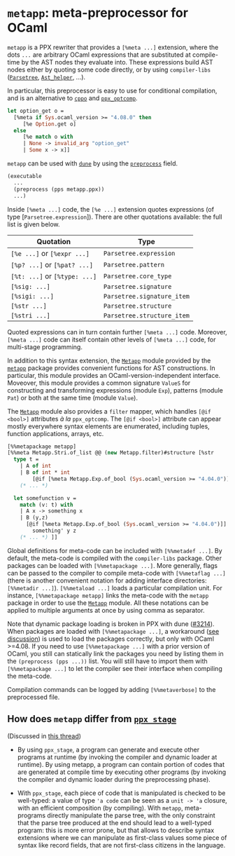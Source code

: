 # `metapp`: meta-preprocessor for OCaml

`metapp` is a PPX rewriter that provides a `[%meta ...]` extension,
where the dots `...` are arbitrary OCaml expressions that are
substituted at compile-time by the AST nodes they evaluate into.
These expressions build AST nodes either by quoting some code directly,
or by using `compiler-libs` ([`Parsetree`], [`Ast_helper`], ...).

[`Parsetree`]: https://caml.inria.fr/pub/docs/manual-ocaml/compilerlibref/Parsetree.html
[`Ast_helper`]: https://caml.inria.fr/pub/docs/manual-ocaml/compilerlibref/Ast_helper.html

In particular, this preprocessor is easy to use for conditional
compilation, and is an alternative to [`cppo`] and [`ppx_optcomp`].

[`cppo`]: https://github.com/ocaml-community/cppo
[`ppx_optcomp`]: https://github.com/janestreet/ppx_optcomp

```ocaml
let option_get o =
  [%meta if Sys.ocaml_version >= "4.08.0" then
     [%e Option.get o]
  else
     [%e match o with
     | None -> invalid_arg "option_get"
     | Some x -> x]]
```

`metapp` can be used with [`dune`] by using the [`preprocess`] field.

[`dune`]: https://github.com/ocaml/dune
[`preprocess`]: https://dune.readthedocs.io/en/latest/concepts.html#preprocessing-with-ppx-rewriters

```lisp
(executable
  ...
  (preprocess (pps metapp.ppx))
  ...)
```

Inside `[%meta ...]` code, the `[%e ...]` extension quotes expressions
(of type [`Parsetree.expression`]). There are other quotations
available: the full list is given below.

|Quotation                    |Type                      |
|-----------------------------|--------------------------|
|`[%e ...]` or `[%expr ...]`  |`Parsetree.expression`    |
|`[%p? ...]` or `[%pat? ...]` |`Parsetree.pattern`       |
|`[%t: ...]` or `[%type: ...]`|`Parsetree.core_type`     |
|`[%sig: ...]`                |`Parsetree.signature`     |
|`[%sigi: ...]`               |`Parsetree.signature_item`|
|`[%str ...]`                 |`Parsetree.structure`     |
|`[%stri ...]`                |`Parsetree.structure_item`|

Quoted expressions can in turn contain further `[%meta ...]` code.
Moreover, `[%meta ...]` code can itself contain other levels of
`[%meta ...]` code, for multi-stage programming.

In addition to this syntax extension, the [`Metapp`] module
provided by the [`metapp`] package provides convenient functions
for AST constructions.  In particular, this module provides an
OCaml-version-independent interface.  Moveover, this module provides a
common signature `ValueS` for constructing and transforming
expressions (module `Exp`), patterns (module `Pat`) or both at the
same time (module `Value`).

[`Metapp`]: https://github.com/thierry-martinez/metapp/blob/master/metapp/metapp.mli

The [`Metapp`] module also provides a `filter` mapper, which handles
`[@if <bool>]` attributes _à la_ `ppx_optcomp`. The `[@if <bool>]`
attribute can appear mostly everywhere syntax elements are enumerated,
including tuples, function applications, arrays, etc.

```ocaml
[%%metapackage metapp]
[%%meta Metapp.Stri.of_list @@ (new Metapp.filter)#structure [%str
  type t =
    | A of int
    | B of int * int
        [@if [%meta Metapp.Exp.of_bool (Sys.ocaml_version >= "4.04.0")]]
    (* ... *)

  let somefunction v =
    match (v: t) with
    | A x -> something x
    | B (y,z)
      [@if [%meta Metapp.Exp.of_bool (Sys.ocaml_version >= "4.04.0")]] ->
        something' y z
    (* ... *) ]]
```

Global definitions for meta-code can be included with `[%%metadef
...]`.
By default, the meta-code is compiled with the `compiler-libs` package.
Other packages can be loaded with `[%%metapackage ...]`.
More generally, flags can be passed to the compiler to compile meta-code
with `[%%metaflag ...]` (there is another convenient notation for
adding interface directories: `[%%metadir ...]`).
`[%%metaload ...]` loads a particular compilation unit.
For instance, `[%%metapackage metapp]` links the meta-code with the
`metapp` package in order to use the [`Metapp`] module.
All these notations can be applied to multiple arguments at once by using
comma as separator.

Note that dynamic package loading is broken in PPX with dune
([#3214]).  When packages are loaded with `[%%metapackage ...]`, a
workaround ([see discussion]) is used to load the packages
correctly, but only with OCaml >=4.08. If you need to use
`[%%metapackage ...]` with a prior version of OCaml, you still can
statically link the packages you need by listing them in the
`(preprocess (pps ...))` list. You will still have to import them with
`[%%metapackage ...]` to let the compiler see their interface when
compiling the meta-code.

[#3214]: https://github.com/ocaml/dune/issues/3214
[see discussion]: https://discuss.ocaml.org

Compilation commands can be logged by adding `[%%metaverbose]` to the
preprocessed file.

## How does `metapp` differ from [`ppx_stage`]

(Discussed in [this thread](https://discuss.ocaml.org/t/creating-a-ppx-that-transforms-record-updates/10189/4))

[`ppx_stage`]: https://github.com/stedolan/ppx_stage

- By using `ppx_stage`, a program can generate and execute other
  programs at runtime (by invoking the compiler and dynamic loader at
  runtime). By using metapp, a program can contain portion of codes
  that are generated at compile time by executing other programs (by
  invoking the compiler and dynamic loader during the preprocessing
  phase).

- With `ppx_stage`, each piece of code that is manipulated is checked
  to be well-typed: a value of type `'a code` can be seen as a `unit
  -> 'a` closure, with an efficient composition (by compiling). With
  `metapp`, meta-programs directly manipulate the parse tree, with the
  only constraint that the parse tree produced at the end should lead
  to a well-typed program: this is more error prone, but that allows
  to describe syntax extensions where we can manipulate as first-class
  values some piece of syntax like record fields, that are not
  first-class citizens in the language.
